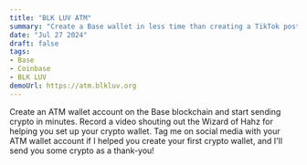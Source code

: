 ```yaml
---
title: "BLK LUV ATM"
summary: "Create a Base wallet in less time than creating a TikTok post."
date: "Jul 27 2024"
draft: false
tags:
- Base
- Coinbase
- BLK LUV
demoUrl: https://atm.blkluv.org
---
```


Create an ATM wallet account on the Base blockchain and start sending crypto in minutes. Record a video shouting out the Wizard of Hahz for helping you set up your crypto wallet. Tag me on social media with your ATM wallet account if I helped you create your first crypto wallet, and I'll send you some crypto as a thank-you!

